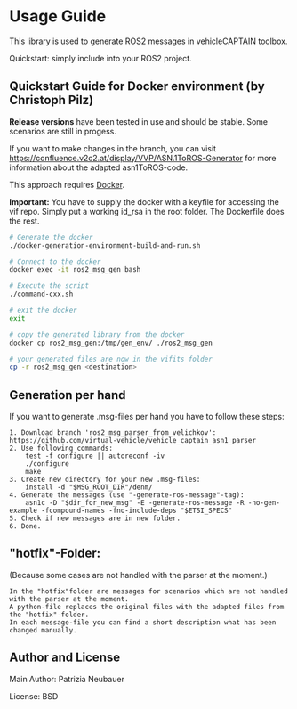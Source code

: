 # Usage Guide

This library is used to generate ROS2 messages in vehicleCAPTAIN toolbox.

Quickstart: simply include into your ROS2 project.

## Quickstart Guide for Docker environment (by Christoph Pilz)
**Release versions** have been tested in use and should be stable. Some scenarios are still in progess.

If you want to make changes in the branch, you can visit https://confluence.v2c2.at/display/VVP/ASN.1ToROS-Generator for more information about the adapted asn1ToROS-code.

This approach requires [Docker](https://www.docker.com/).

**Important:** You have to supply the docker with a keyfile for accessing the vif repo.
Simply put a working id_rsa in the root folder. The Dockerfile does the rest.

```bash
# Generate the docker
./docker-generation-environment-build-and-run.sh

# Connect to the docker
docker exec -it ros2_msg_gen bash

# Execute the script
./command-cxx.sh

# exit the docker
exit

# copy the generated library from the docker
docker cp ros2_msg_gen:/tmp/gen_env/ ./ros2_msg_gen

# your generated files are now in the vifits folder
cp -r ros2_msg_gen <destination>
```


## Generation per hand
If you want to generate .msg-files per hand you have to follow these steps:
```
1. Download branch 'ros2_msg_parser_from_velichkov': https://github.com/virtual-vehicle/vehicle_captain_asn1_parser
2. Use following commands:
    test -f configure || autoreconf -iv
    ./configure
    make
3. Create new directory for your new .msg-files:
    install -d "$MSG_ROOT_DIR"/denm/ 
4. Generate the messages (use "-generate-ros-message"-tag):
    asn1c -D "$dir_for_new_msg" -E -generate-ros-message -R -no-gen-example -fcompound-names -fno-include-deps "$ETSI_SPECS"
5. Check if new messages are in new folder.
6. Done.
```

## "hotfix"-Folder:
(Because some cases are not handled with the parser at the moment.)
```
In the "hotfix"folder are messages for scenarios which are not handled with the parser at the moment.
A python-file replaces the original files with the adapted files from the "hotfix"-folder.
In each message-file you can find a short description what has been changed manually.
```

## Author and License
Main Author: Patrizia Neubauer

License: BSD